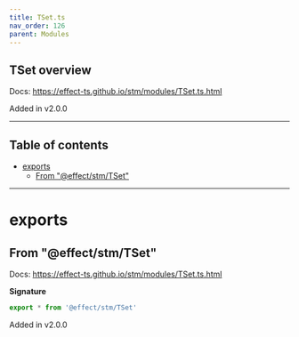 ```yaml
---
title: TSet.ts
nav_order: 126
parent: Modules
---
```


## TSet overview

Docs: https://effect-ts.github.io/stm/modules/TSet.ts.html

Added in v2.0.0

---

<h2 class="text-delta">Table of contents</h2>

- [exports](#exports)
  - [From "@effect/stm/TSet"](#from-effectstmtset)

---

# exports

## From "@effect/stm/TSet"

Docs: https://effect-ts.github.io/stm/modules/TSet.ts.html

**Signature**

```ts
export * from '@effect/stm/TSet'
```

Added in v2.0.0
